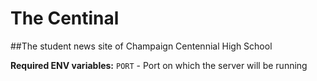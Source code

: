 # The Centinal
##The student news site of Champaign Centennial High School

**Required ENV variables:**
  ```PORT``` - Port on which the server will be running

